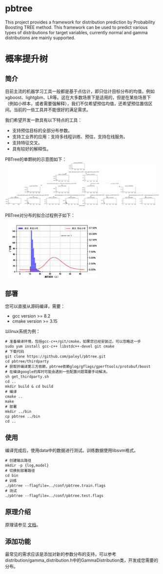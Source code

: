 # pbtree
This project provides a framework for distribution prediction by Probability Boosting TREE method. This framework can be used to predict various types of distributions for target variables, currently normal and gamma distributions are mainly supported.

# 概率提升树

## 简介

目前主流的机器学习工具一般都是基于点估计，即只估计目标分布的均值，例如xgboost、lightgbm、LR等。这在大多数场景下是适用的，但是在某些场景下（例如小样本，或者需要强解释），我们不仅希望预估均值，还希望预估置信区间。当前的一些工具并不能很好的满足需求。

我们希望开发一款具有以下特点的工具：

- 支持预估目标的全部分布参数。
- 支持工业界的应用：支持多线程训练、预估，支持在线服务。
- 支持特征交叉。
- 具有较好的解释性。
  
PBTree的单颗树的示意图如下：
![pbtree](./image/pbtree3_1.mdl.png)

PBTree对分布的拟合过程例子如下：
<img src="./image/alter_coord.gif" width = "300" height = "200" alt="PBTree拟合过程" align=center />


## 部署

您可以直接从源码编译，需要：

- gcc version >= 8.2
- cmake version >= 3.15

以linux系统为例：
```
# 准备编译环境，包括gcc-c++/git/cmake，如果您已经安装过，可以忽略这一步
sudo yum install gcc-c++ libstdc++-devel git cmake
# 下载代码
git clone https://github.com/paleyl/pbtree.git
cd pbtree/thirdparty
# 获取并编译第三方依赖，pbtree依赖glog/gflags/gperftools/protobuf/boost
# 在编译google的库时可能会遇到一些配置问题需要手动解决。
sh get_thirdparty.sh 
cd ..
mkdir build & cd build
# 编译
cmake ..
make
# 部署
mkdir ../bin
cp pbtree ../bin
cd ..
```

## 使用

编译完成后，使用data中的数据进行测试。训练数据使用libsvm格式。
```
# 创建输出路径
mkdir -p {log,model}
# 切换到部署路径
cd bin
# 训练
./pbtree --flagfile=../conf/pbtree.train.flags
# 测试
./pbtree --flagfile=../conf/pbtree.test.flags
```

## 原理介绍
原理请参见 [文档](doc/pbtree.md)。

## 添加功能
最常见的需求应该是添加对新的参数分布的支持，可以参考distribution/gamma_distribution.h中的GammaDistribution类，开发成您需要的分布。